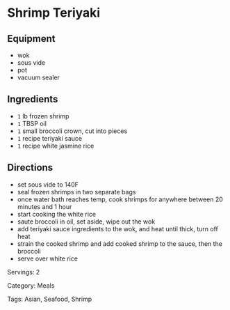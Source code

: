 # Shrimp Teriyaki

## Equipment

- wok
- sous vide
- pot
- vacuum sealer

## Ingredients

- `1` lb frozen shrimp
- `1` TBSP oil
- `1` small broccoli crown, cut into pieces
- `1` recipe teriyaki sauce
- `1` recipe white jasmine rice

## Directions

- set sous vide to 140F
- seal frozen shrimps in two separate bags
- once water bath reaches temp, cook shrimps for anywhere between 20 minutes and 1 hour
- start cooking the white rice
- saute broccoli in oil, set aside, wipe out the wok
- add teriyaki sauce ingredients to the wok, and heat until thick, turn off heat
- strain the cooked shrimp and add cooked shrimp to the sauce, then the broccoli
- serve over white rice

Servings: 2

Category: Meals

Tags: Asian, Seafood, Shrimp

